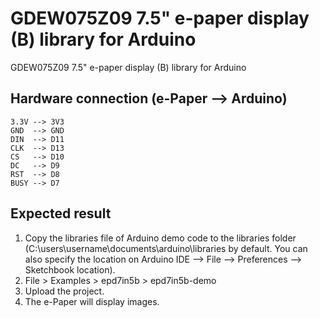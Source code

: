 # GDEW075Z09 7.5" e-paper display (B) library for Arduino
GDEW075Z09 7.5" e-paper display (B) library for Arduino
## Hardware connection (e-Paper --> Arduino)
    3.3V --> 3V3
    GND  --> GND
    DIN  --> D11
    CLK  --> D13
    CS   --> D10
    DC   --> D9
    RST  --> D8
    BUSY --> D7
## Expected result
1.  Copy the libraries file of Arduino demo code to the libraries folder 
    (C:\users\username\documents\arduino\libraries by default. You can also 
    specify the location on 
    Arduino IDE --> File --> Preferences --> Sketchbook location).
2.  File > Examples > epd7in5b > epd7in5b-demo
3.  Upload the project.
4.  The e-Paper will display images.

